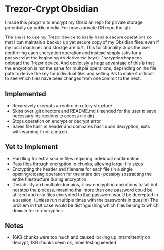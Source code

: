 # Trezor-Crypt Obsidian

I made this program to encrypt my Obsidian repo for private storage, potentially on public media. For now a private GH repo though.

The aim is to use my Trezor device to easily handle secure operations so that I can maintain a backup up yet secure copy of my Obsidian files, even if my local machines and storage are lost.
This functionality skips the user confirming each encryption operation and instead simply asks for a password at the beginning (to derive the keys).
Encryption happens onboard the Trezor device. And obviously a huge advantage of this is that the encyption is not the same for multiple operations, depending on the file path to derive the key for individual files and setting IVs to make it difficult to see which files have been changed from one commit to the next.

## Implemented

- Recursively encrypts an entire directory structure
- Skips over .git directore and README.md (intended for the user to save necessary instructions to access the dir)
- Stops operation on encrypt or decrypt error
- Saves file hash in header and compares hash upon decryption, exits with warning if not a match


## Yet to Implement

- Handling for extra secure files requiring individual confirmation
- Pass files through encryption in chunks, allowing larger file sizes
- Encrypting the header and filename for each file (in a single opening/closing operation for the entire dir)- possibly abstracting the entire filestructure during encryption.
- Deniabililty and multiple domains, allow encryption operations to fail but not stop the process, meaning that more than one password could be utilized and only files encrypted to that password would be decrypted in a session. (Unless run multiple times with the passwords in questin) The problem in that case would be distinguishing which files belong to which domain for re-encryption.

## Notes

- 16KB chunks were too much and caused locking up intermittently on decrypt, 1KB chunks seem ok, more testing needed
